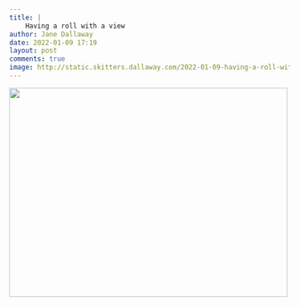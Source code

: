 ```yaml
---
title: |
    Having a roll with a view
author: Jane Dallaway
date: 2022-01-09 17:19
layout: post
comments: true
image: http://static.skitters.dallaway.com/2022-01-09-having-a-roll-with-a-view-fullsize-0.jpeg
---
```


<a href="http://static.skitters.dallaway.com/2022-01-09-having-a-roll-with-a-view-fullsize-0.jpeg"><img src="http://static.skitters.dallaway.com/2022-01-09-having-a-roll-with-a-view-thumb-0.jpeg" width="500" height="375"></a>



